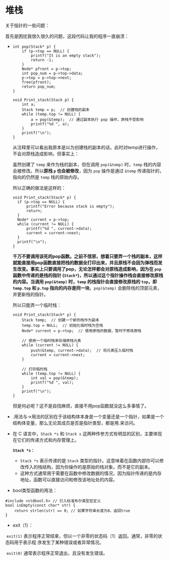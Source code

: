 # 堆栈

关于指针的一些问题：

首先是困扰我很久很久的问题，这段代码让我的程序一直崩溃：

- ```
  int pop(Stack* p) {
      if (p->top == NULL) {
          printf("It is an empty stack");
          return -1;
      }
      Node* pfront = p->top;
      int pop_num = p->top->data;
      p->top = p->top->next;
      free(pfront);
      return pop_num;
  }
  
  void Print_stack(Stack p) {
      int a;
      Stack temp = p;  // 创建栈的副本
      while (temp.top != NULL) {
          a = pop(&temp);  // 通过副本执行 pop 操作，原栈不受影响
          printf("%d ", a);
      }
      printf("\n");
  }
  ```

  从注释里可以看出我原本是以为创建栈的副本的话，此时对temp进行操作，不会对原栈造成影响，但事实上：

  虽然创建了 `temp` 来作为栈的副本，但在调用 `pop(&temp)` 时，`temp` 栈的内容会被修改。所以**原栈 `p` 也会被修改**，因为 `pop` 操作是通过 `&temp` 传递指针的，指向的仍然是 `temp` 栈的原始内存。

  所以正确的做法是这样的：

  ```
  void Print_stack(Stack* p) {
  	if (p->top == NULL) {
  		printf("Error because stack is empty");
  		return;
  	}
  	Node* current = p->top;
  	while (current != NULL) {
  		printf("%d ", current->data);
  		current = current->next;
  	}
  	printf("\n");
  }
  ```

  **千万不要调用该死的pop函数。**之前不信邪，想着只要弄一个栈的副本，这样就能直接用pop函数直接把栈的数据全打印出来，并且原栈不会因为弹栈而发生改变。事实上只要调用了pop，无论怎样都会对原栈造成影响，因为在 `pop` 函数中传递的是栈的指针 (`Stack*`)，**所以通过这个指针操作栈会直接修改原栈的内容**。当调用 `pop(&temp)` 时，`temp` 的栈指针会直接修改原栈的 `top`，即 `temp.top` 和 `p.top` 指向的**内存是同一块**。`pop(&temp)` 会删除栈的顶部元素，并更新栈的指针。

  所以只能弄一个临时栈：

  ```
  void Print_stack(Stack* p) {
      Stack temp;  // 创建一个新的栈作为副本
      temp.top = NULL;  // 初始化临时栈为空栈
      Node* current = p->top;  // 使用原栈的数据，暂时不修改原栈
      
      // 使用一个临时栈来存储原栈元素
      while (current != NULL) {
          push(&temp, current->data);  // 将元素压入临时栈
          current = current->next;
      }
  
      // 打印临时栈
      while (temp.top != NULL) {
          int val = pop(&temp);
          printf("%d ", val);
      }
      printf("\n");
  }
  
  ```

  但是何必呢？这不是自找麻烦，直接不用pop函数就没这么多事情了。

- .用法与->用法的区别在于该结构体本身是一个变量还是一个指针，如果是一个结构体变量，那么无论其成员是否是指针类型，都是用.来访问。

- 在 C 语言中，`Stack *s` 和 `Stack s` 这两种传参方式有明显的区别，主要体现在它们的传递方式和内存管理上。

  **`Stack *s：`**

  - `Stack *s` 表示传递的是 `Stack` 类型的指针。这意味着在函数内部你可以修改传入的栈结构，因为你操作的是原始的栈对象，而不是它的副本。
  - 这种方式通常用于需要在函数中修改数据的情况，因为指针传递的是内存地址，函数可以直接访问和修改该地址处的内容。

- bool类型函数的用法：

```
#include <stdbool.h> // 引入标准布尔类型宏定义
bool isEmpty(const char* str) {
    return strlen(str) == 0; // 如果字符串长度为0，返回true
}
```

- exit（1）：


​	`exit(1)` 表示程序正常结束，但以一个非零的状态码（1）返回。通常，非零的状态码用于表示程	序发生了某种错误或者异常情况。

​	`exit(0)` 通常表示程序正常退出，且没有发生错误。



